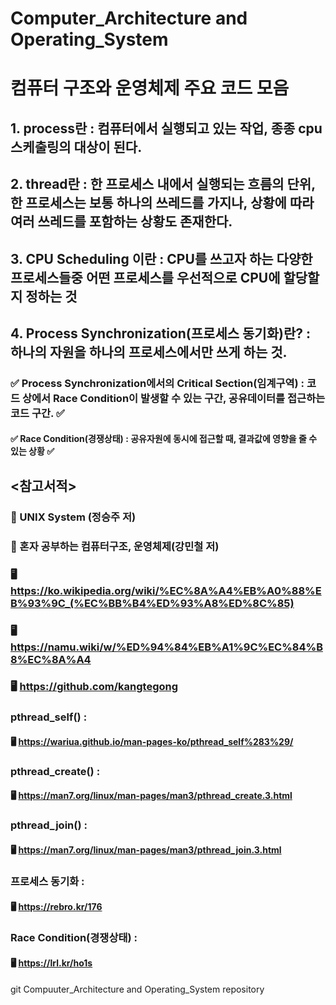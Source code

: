 # Computer_Architecture and Operating_System
# 컴퓨터 구조와 운영체제 주요 코드 모음
## 1. process란 : 컴퓨터에서 실행되고 있는 작업, 종종 cpu 스케출링의 대상이 된다.
## 2. thread란 : 한 프로세스 내에서 실행되는 흐름의 단위, 한 프로세스는 보통 하나의 쓰레드를 가지나, 상황에 따라 여러 쓰레드를 포함하는 상황도 존재한다. 
## 3. CPU Scheduling 이란 : CPU를 쓰고자 하는 다양한 프로세스들중 어떤 프로세스를 우선적으로 CPU에 할당할지 정하는 것 
## 4. Process Synchronization(프로세스 동기화)란? : 하나의 자원을 하나의 프로세스에서만 쓰게 하는 것.
### ✅ Process Synchronization에서의 Critical Section(임계구역) : 코드 상에서 Race Condition이 발생할 수 있는 구간, 공유데이터를 접근하는 코드 구간. ✅
#### ✅ Race Condition(경쟁상태) : 공유자원에 동시에 접근할 때, 결과값에 영향을 줄 수 있는 상황 ✅
## <참고서적> 
### 📘 UNIX System (정승주 저) 
### 📘 혼자 공부하는 컴퓨터구조, 운영체제(강민철 저) 
### 🖥️ https://ko.wikipedia.org/wiki/%EC%8A%A4%EB%A0%88%EB%93%9C_(%EC%BB%B4%ED%93%A8%ED%8C%85)
### 🖥️ https://namu.wiki/w/%ED%94%84%EB%A1%9C%EC%84%B8%EC%8A%A4
### 🖥️ https://github.com/kangtegong
### pthread_self() :
#### 🖥️ https://wariua.github.io/man-pages-ko/pthread_self%283%29/
### pthread_create() : 
#### 🖥️ https://man7.org/linux/man-pages/man3/pthread_create.3.html
### pthread_join() : 
#### 🖥️ https://man7.org/linux/man-pages/man3/pthread_join.3.html
### 프로세스 동기화 :
#### 🖥️ https://rebro.kr/176
### Race Condition(경쟁상태) :
#### 🖥️ https://lrl.kr/ho1s
git Compuuter_Architecture and Operating_System repository
